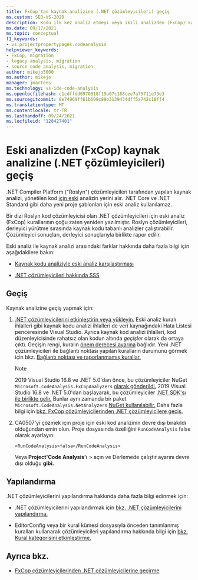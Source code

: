 ```yaml
---
title: FxCop'tan kaynak analizine (.NET çözümleyicileri) geçiş
ms.custom: SEO-VS-2020
description: Kodu ilk kez analiz etmeyi veya ikili analizden (FxCop) kaynak analizini (.NET çözümleyicileri) kullanarak yönetilen kodu analiz etmenin yeni yolunu nasıl geçirilmelerini öğrenin.
ms.date: 09/17/2021
ms.topic: conceptual
f1_keywords:
- vs.projectpropertypages.codeanalysis
helpviewer_keywords:
- FxCop, migration
- legacy analysis, migration
- source code analysis, migration
author: mikejo5000
ms.author: mikejo
manager: jmartens
ms.technology: vs-ide-code-analysis
ms.openlocfilehash: c1cdffdd0970818f19a07c188cee7a75711e73e3
ms.sourcegitcommit: 8e74969ff61b609c89b3139434dff5a742c18ff4
ms.translationtype: MT
ms.contentlocale: tr-TR
ms.lasthandoff: 09/24/2021
ms.locfileid: "128427401"
---
```

# <a name="migrate-from-legacy-analysis-fxcop-to-source-analysis-net-analyzers"></a>Eski analizden (FxCop) kaynak analizine (.NET çözümleyicileri) geçiş

.NET Compiler Platform ("Roslyn") çözümleyicileri tarafından yapılan kaynak analizi, yönetilen kod [için eski](../code-quality/code-analysis-for-managed-code-overview.md) analizin yerini alır. .NET Core ve .NET Standard gibi daha yeni proje şablonları için eski analiz kullanılamaz.

Bir dizi Roslyn kod çözümleyicisi olan .NET çözümleyicileri için eski analiz (FxCop) kurallarının çoğu zaten yeniden yazılmıştır. Roslyn çözümleyicileri, derleyici yürütme sırasında kaynak kodu tabanlı analizler çalıştırabilir. Çözümleyici sonuçları, derleyici sonuçlarıyla birlikte rapor edilir.

Eski analiz ile kaynak analizi arasındaki farklar hakkında daha fazla bilgi için aşağıdakilere bakın:

- [Kaynak kodu analiziyle eski analiz karşılaştırması](../code-quality/net-analyzers-faq.yml#what-s-the-difference-between-legacy-fxcop-and--net-analyzers-)

- [.NET çözümleyicileri hakkında SSS](../code-quality/net-analyzers-faq.yml)

## <a name="migration"></a>Geçiş

Kaynak analizine geçiş yapmak için:

1. [.NET çözümleyicilerini etkinleştirin veya yükleyin.](install-net-analyzers.md) Eski analiz kuralı ihlalleri gibi kaynak kodu analizi ihlalleri de veri kaynağındaki Hata Listesi penceresinde Visual Studio. Ayrıca kaynak kod analizi ihlalleri, kod düzenleyicisinde rahatsız olan kodun altında *geçişler* olarak da ortaya çıktı. Geçişin rengi, kuralın [önem derecesi ayarına](../code-quality/use-roslyn-analyzers.md#configure-severity-levels) bağlıdır. Yeni .NET çözümleyicileri ile bağlantı noktası yapılan kuralların durumunu görmek için bkz. [Bağlantı noktası ve raporlanmamış kurallar.](../code-quality/fxcop-rule-port-status.md)

   > [!NOTE]
   > 2019 Visual Studio 16.8 ve .NET 5.0'dan önce, bu çözümleyiciler NuGet `Microsoft.CodeAnalysis.FxCopAnalyzers` [olarak gönderildi.](https://www.nuget.org/packages/Microsoft.CodeAnalysis.FxCopAnalyzers) 2019 Visual Studio 16.8 ve .NET 5.0'dan başlayarak, bu çözümleyiciler [.NET SDK'sı ile birlikte gelir.](/dotnet/fundamentals/code-analysis/overview) Bunlar aynı zamanda bir paket `Microsoft.CodeAnalysis.NetAnalyzers` [NuGet kullanılabilir.](https://www.nuget.org/packages/Microsoft.CodeAnalysis.NetAnalyzers) Daha fazla bilgi için [bkz. FxCop çözümleyicilerinden .NET çözümleyicilere geçiş.](migrate-from-fxcop-analyzers-to-net-analyzers.md)

1. CA0507'yi çözmek için proje için eski kod analizinin devre dışı bırakıldı olduğundan emin olun. Proje dosyasında özelliğini `RunCodeAnalysis` false olarak ayarlayın:

   `<RunCodeAnalysis>false</RunCodeAnalysis>`

   Veya **Project'Code Analysis'ı**  >   açın ve Derlemede çalıştır ayarını devre dışı olduğu **gibi.**

## <a name="configuration"></a>Yapılandırma

.NET çözümleyicilerini yapılandırma hakkında daha fazla bilgi edinmek için:

- .NET çözümleyicilerini yapılandırmak için [bkz. .NET çözümleyicilerini yapılandırma.](/dotnet/fundamentals/code-analysis/code-quality-rule-options)

- EditorConfig veya bir kural kümesi dosyasıyla önceden tanımlanmış kuralları kullanarak çözümleyicileri yapılandırma hakkında bilgi için [bkz. Kural kategorisini etkinleştirme.](/dotnet/fundamentals/code-analysis/code-quality-rule-options)

## <a name="see-also"></a>Ayrıca bkz.

- [FxCop çözümleyicilerinden .NET çözümleyicilerine geçirme](migrate-from-fxcop-analyzers-to-net-analyzers.md)
